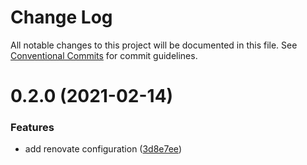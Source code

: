 # Change Log

All notable changes to this project will be documented in this file.
See [Conventional Commits](https://conventionalcommits.org) for commit guidelines.

# 0.2.0 (2021-02-14)


### Features

* add renovate configuration ([3d8e7ee](https://github.com/TractorZoom/configurations/commit/3d8e7ee6f23f8caf8344cf4f7c60623293127ab5))

